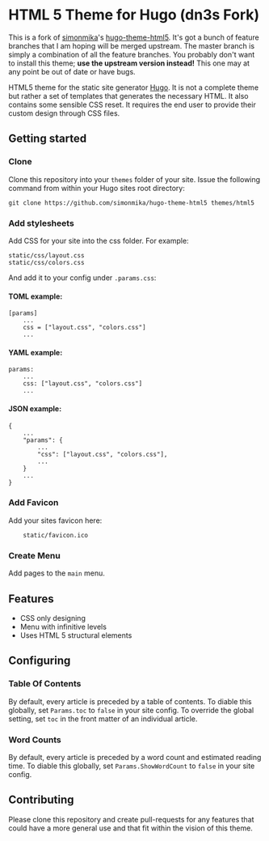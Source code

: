 # HTML 5 Theme for Hugo (dn3s Fork)

This is a fork of [simonmika](https://github.com/simonmika)'s [hugo-theme-html5](https://github.com/simonmika/hugo-theme-html5).
It's got a bunch of feature branches that I am hoping will be merged upstream. The master branch is simply a combination of all the feature branches.
You probably don't want to install this theme; **use the upstream version instead!**
This one may at any point be out of date or have bugs. 

HTML5 theme for the static site generator [Hugo](http://http://hugo.spf13.com).
It is not a complete theme but rather a set of templates that generates the necessary HTML. It also contains some sensible CSS reset.
It requires the end user to provide their custom design through CSS files.

## Getting started
### Clone
Clone this repository into your `themes` folder of your site. Issue the following command from within your Hugo sites root directory:

	git clone https://github.com/simonmika/hugo-theme-html5 themes/html5

### Add stylesheets
Add CSS for your site into the css folder. For example:

```
static/css/layout.css
static/css/colors.css
```

And add it to your config under `.params.css`:

#### TOML example:

```
[params]
	...
	css = ["layout.css", "colors.css"]
	...
```

#### YAML example:

```
params:
	...
	css: ["layout.css", "colors.css"]
	...
```

#### JSON example:

```
{
	...
	"params": {
		...
		"css": ["layout.css", "colors.css"],
		...
	}
	...
}
```

### Add Favicon
Add your sites favicon here:

```
	static/favicon.ico
```

### Create Menu
Add pages to the `main` menu.

## Features
 * CSS only designing
 * Menu with infinitive levels
 * Uses HTML 5 structural elements

## Configuring

### Table Of Contents

By default, every article is preceded by a table of contents.
To diable this globally, set `Params.toc` to `false` in your site config.
To override the global setting, set `toc` in the front matter of an individual article.

### Word Counts

By default, every article is preceded by a word count and estimated reading time.
To diable this globally, set `Params.ShowWordCount` to `false` in your site config.

## Contributing

Please clone this repository and create pull-requests for any features that could have a more general use and that fit within the vision of this theme.
